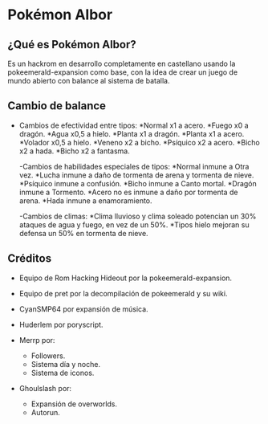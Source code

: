 # Pokémon Albor

## ¿Qué es Pokémon Albor?

Es un hackrom en desarrollo completamente en castellano usando la pokeemerald-expansion como base, con la idea de crear un juego de mundo abierto con balance al sistema de batalla.

## Cambio de balance
- Cambios de efectividad entre tipos:
  *Normal x1 a acero.
  *Fuego x0 a dragón.
  *Agua x0,5 a hielo.
  *Planta x1 a dragón.
  *Planta x1 a acero.
  *Volador x0,5 a hielo.
  *Veneno x2 a bicho.
  *Psíquico x2 a acero.
  *Bicho x2 a hada.
  *Bicho x2 a fantasma.

  -Cambios de habilidades especiales de tipos:
  *Normal inmune a Otra vez.
  *Lucha inmune a daño de tormenta de arena y tormenta de nieve.
  *Psíquico inmune a confusión.
  *Bicho inmune a Canto mortal.
  *Dragón inmune a Tormento.
  *Acero no es inmune a daño por tormenta de arena.
  *Hada inmune a enamoramiento.

  -Cambios de climas:
  *Clima lluvioso y clima soleado potencian un 30% ataques de agua y fuego, en vez de un 50%.
  *Tipos hielo mejoran su defensa un 50% en tormenta de nieve.

## Créditos

- Equipo de Rom Hacking Hideout por la pokeemerald-expansion.

- Equipo de pret por la decompilación de pokeemerald y su wiki.

- CyanSMP64 por expansión de música.

- Huderlem por poryscript.

- Merrp por:
  * Followers.
  * Sistema día y noche.
  * Sistema de iconos.

- Ghoulslash por:
  * Expansión de overworlds.
  * Autorun.
